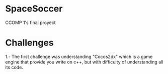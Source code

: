 # SpaceSoccer
CCOMP 1's final proyect


# Challenges
1.- The first challenge was understanding "Cocos2dx" which is a game engine that provide you write on c++, but with difficulty of understanding all its code.
